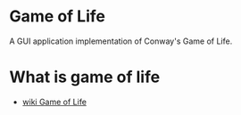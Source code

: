# Game of Life
A GUI application implementation of Conway's Game of Life.

# What is game of life

- [wiki Game of Life](https://en.wikipedia.org/wiki/Conway%27s_Game_of_Life)
